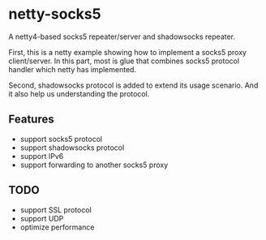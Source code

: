 # netty-socks5

A netty4-based socks5 repeater/server and shadowsocks repeater.

First, this is a netty example showing how to implement a socks5 proxy client/server. In this part, most is glue that combines socks5 protocol handler which netty has implemented.

Second, shadowsocks protocol is added to extend its usage scenario. And it also help us understanding the protocol.

## Features

- support socks5 protocol
- support shadowsocks protocol
- support IPv6
- support forwarding to another socks5 proxy

## TODO

- support SSL protocol
- support UDP
- optimize performance
